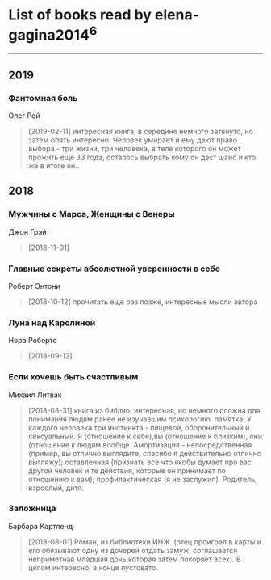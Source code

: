 # List of books read by elena-gagina2014<sup>6</sup>
---

## 2019

### Фантомная боль
Олег Рой
> [2019-02-11] интересная книга, в середине немного затянуто, но затем опять интересно. Человек умирает и ему дают право выбора - три жизни, три человека, в теле которого он может прожить еще 33 года, осталось выбрать кому он даст шанс и кто же в итоге он..



## 2018

### Мужчины с Марса, Женщины с Венеры
Джон Грэй
> [2018-11-01] 


### Главные секреты абсолютной уверенности в себе
Роберт Энтони
> [2018-10-12] прочитать еще раз позже, интересные мысли автора


### Луна над Каролиной
Нора Робертс
> [2018-09-12] 


### Если хочешь быть счастливым
Михаил Литвак
> [2018-08-31] книга из библио, интересная, но немного сложна для понимания людям ранее не изучавшим психологию. памятка:  У каждого человека три инстинкта - пищевой, оборонительный и сексуальный. Я (отношение к себе),вы (отношение к близким), они (отношение к людям вообще. Амортизация - непосредственная (пример, вы отлично выглядите, спасибо я действительно отлично выгляжу); оставленная (признать все что якобы думает про вас другой человек и те действия, которые он принимает по отношению к вам); профилактическая (я не заслужил). Родитель, взрослый, дитя.


### Заложница
Барбара Картленд
> [2018-08-01] Роман, из библиотеки ИНЖ. (отец проиграл в карты и его обязывают одну из дочерей отдать замуж, соглашается неприметная младшая дочь,которая затем покоряет всех). В целом интересно, в конце пустовато.



